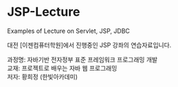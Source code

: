 # JSP-Lecture
Examples of Lecture on Servlet, JSP, JDBC

대전 [이젠컴퓨터학원]에서 진행중인
JSP 강좌의 연습자료입니다.<br>

과정명: 자바기반 전자정부 표준 프레임워크 프로그래밍 개발<br>
교재: 프로젝트로 배우는 자바 웹 프로그래밍<br>
저자: 황희정 (한빛아카데미)<br>
